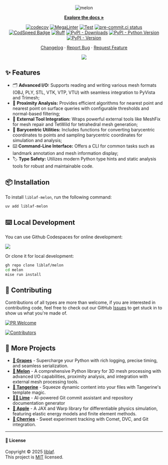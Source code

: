 <div align="center" markdown>
<a name="readme-top"></a>

![melon](https://socialify.git.ci/liblaf/melon/image?description=1&forks=1&issues=1&language=1&logo=https%3A%2F%2Fraw.githubusercontent.com%2Fmicrosoft%2Ffluentui-emoji%2Frefs%2Fheads%2Fmain%2Fassets%2FWatermelon%2F3D%2Fwatermelon_3d.png&name=1&owner=1&pattern=Transparent&pulls=1&stargazers=1&theme=Auto)

**[Explore the docs »](https://liblaf.github.io/melon/)**

<!-- tangerine-start: badges/python.md -->

[![codecov](https://codecov.io/gh/liblaf/melon/graph/badge.svg)](https://codecov.io/gh/liblaf/melon)
[![MegaLinter](https://github.com/liblaf/melon/actions/workflows/mega-linter.yaml/badge.svg)](https://github.com/liblaf/melon/actions/workflows/mega-linter.yaml)
[![Test](https://github.com/liblaf/melon/actions/workflows/test.yaml/badge.svg)](https://github.com/liblaf/melon/actions/workflows/test.yaml)
[![pre-commit.ci status](https://results.pre-commit.ci/badge/github/liblaf/melon/main.svg)](https://results.pre-commit.ci/latest/github/liblaf/melon/main)
[![CodSpeed Badge](https://img.shields.io/endpoint?url=https://codspeed.io/badge.json)](https://codspeed.io/liblaf/melon)
[![Ruff](https://img.shields.io/endpoint?url=https://raw.githubusercontent.com/astral-sh/ruff/main/assets/badge/v2.json)](https://github.com/astral-sh/ruff)
[![PyPI - Downloads](https://img.shields.io/pypi/dm/liblaf-melon?logo=PyPI&label=Downloads)](https://pypi.org/project/liblaf-melon)
[![PyPI - Python Version](https://img.shields.io/pypi/pyversions/liblaf-melon?logo=Python&label=Python)](https://pypi.org/project/liblaf-melon)
[![PyPI - Version](https://img.shields.io/pypi/v/liblaf-melon?logo=PyPI&label=PyPI)](https://pypi.org/project/liblaf-melon)

<!-- tangerine-end -->

[Changelog](https://github.com/liblaf/melon/blob/main/CHANGELOG.md) · [Report Bug](https://github.com/liblaf/melon/issues) · [Request Feature](https://github.com/liblaf/melon/issues)

![](https://cdn.jsdelivr.net/gh/andreasbm/readme/assets/lines/rainbow.png)

</div>

## ✨ Features

- 🗂️ **Advanced I/O:** Supports reading and writing various mesh formats (OBJ, PLY, STL, VTK, VTP, VTU) with seamless integration to PyVista and Trimesh;
- 📍 **Proximity Analysis:** Provides efficient algorithms for nearest point and nearest point on surface queries with configurable thresholds and normal-based filtering;
- 🔧 **External Tool Integration:** Wraps powerful external tools like MeshFix for mesh repair and TetWild for tetrahedral mesh generation;
- 📐 **Barycentric Utilities:** Includes functions for converting barycentric coordinates to points and sampling barycentric coordinates for simulation and analysis;
- ⌨️ **Command-Line Interface:** Offers a CLI for common tasks such as landmark annotation and mesh information display;
- 🏷️ **Type Safety:** Utilizes modern Python type hints and static analysis tools for robust and maintainable code.

## 📦 Installation

To install `liblaf-melon`, run the following command:

```bash
uv add liblaf-melon
```

## ⌨️ Local Development

You can use Github Codespaces for online development:

[![](https://github.com/codespaces/badge.svg)](https://codespaces.new/liblaf/melon)

Or clone it for local development:

```bash
gh repo clone liblaf/melon
cd melon
mise run install
```

## 🤝 Contributing

Contributions of all types are more than welcome, if you are interested in contributing code, feel free to check out our GitHub [Issues](https://github.com/liblaf/melon/issues) to get stuck in to show us what you're made of.

[![PR Welcome](https://img.shields.io/badge/%F0%9F%A4%AF%20PR%20WELCOME-%E2%86%92-ffcb47?labelColor=black&style=for-the-badge)](https://github.com/liblaf/melon/pulls)

[![Contributors](https://contrib.nn.ci/api?repo=liblaf/melon)](https://github.com/liblaf/melon/graphs/contributors)

## 🔗 More Projects

<!-- tangerine-start: projects/fruits.md -->

- **[🍇 Grapes](https://github.com/liblaf/grapes)** - Supercharge your Python with rich logging, precise timing, and seamless serialization.
- **[🍉 Melon](https://github.com/liblaf/melon)** - A comprehensive Python library for 3D mesh processing with advanced I/O capabilities, proximity analysis, and integration with external mesh processing tools.
- **[🍊 Tangerine](https://github.com/liblaf/tangerine)** - Squeeze dynamic content into your files with Tangerine's template magic.
- **[🍋‍🟩 Lime](https://github.com/liblaf/lime)** - AI-powered Git commit assistant and repository documentation generator
- **[🍎 Apple](https://github.com/liblaf/apple)** - A JAX and Warp library for differentiable physics simulation, featuring elastic energy models and finite element methods.
- **[🍒 Cherries](https://github.com/liblaf/cherries)** - Sweet experiment tracking with Comet, DVC, and Git integration.
<!-- tangerine-end -->

---

#### 📝 License

Copyright © 2025 [liblaf](https://github.com/liblaf). <br />
This project is [MIT](https://github.com/liblaf/melon/blob/main/LICENSE) licensed.
